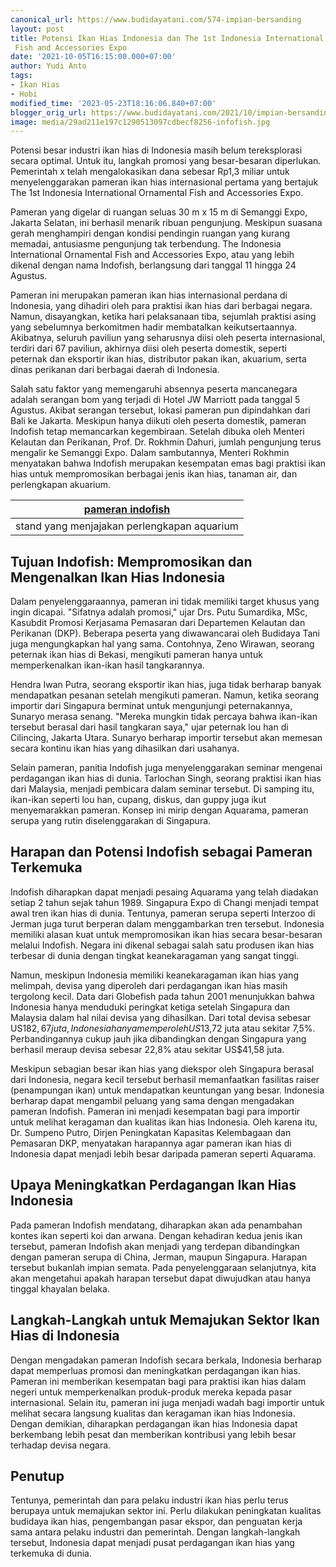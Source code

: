 ```yaml
---
canonical_url: https://www.budidayatani.com/574-impian-bersanding
layout: post
title: Potensi Ikan Hias Indonesia dan The 1st Indonesia International Ornamental
 Fish and Accessories Expo
date: '2021-10-05T16:15:00.000+07:00'
author: Yudi Anto
tags:
- Ikan Hias
- Hobi
modified_time: '2023-05-23T18:16:06.840+07:00'
blogger_orig_url: https://www.budidayatani.com/2021/10/impian-bersanding-dengan-aquarama.html
image: media/29ad211e197c1290513097cdbecf8256-infofish.jpg
---
```

Potensi besar industri ikan hias di Indonesia masih belum tereksplorasi secara optimal. Untuk itu, langkah promosi yang besar-besaran diperlukan. Pemerintah x telah mengalokasikan dana sebesar Rp1,3 miliar untuk menyelenggarakan pameran ikan hias internasional pertama yang bertajuk The 1st Indonesia International Ornamental Fish and Accessories Expo.

Pameran yang digelar di ruangan seluas 30 m x 15 m di Semanggi Expo, Jakarta Selatan, ini berhasil menarik ribuan pengunjung. Meskipun suasana gerah menghampiri dengan kondisi pendingin ruangan yang kurang memadai, antusiasme pengunjung tak terbendung. The Indonesia International Ornamental Fish and Accessories Expo, atau yang lebih dikenal dengan nama Indofish, berlangsung dari tanggal 11 hingga 24 Agustus.

Pameran ini merupakan pameran ikan hias internasional perdana di Indonesia, yang dihadiri oleh para praktisi ikan hias dari berbagai negara. Namun, disayangkan, ketika hari pelaksanaan tiba, sejumlah praktisi asing yang sebelumnya berkomitmen hadir membatalkan keikutsertaannya. Akibatnya, seluruh paviliun yang seharusnya diisi oleh peserta internasional, terdiri dari 67 paviliun, akhirnya diisi oleh peserta domestik, seperti peternak dan eksportir ikan hias, distributor pakan ikan, akuarium, serta dinas perikanan dari berbagai daerah di Indonesia.

Salah satu faktor yang memengaruhi absennya peserta mancanegara adalah serangan bom yang terjadi di Hotel JW Marriott pada tanggal 5 Agustus. Akibat serangan tersebut, lokasi pameran pun dipindahkan dari Bali ke Jakarta. Meskipun hanya diikuti oleh peserta domestik, pameran Indofish tetap memancarkan kegembiraan. Setelah dibuka oleh Menteri Kelautan dan Perikanan, Prof. Dr. Rokhmin Dahuri, jumlah pengunjung terus mengalir ke Semanggi Expo. Dalam sambutannya, Menteri Rokhmin menyatakan bahwa Indofish merupakan kesempatan emas bagi praktisi ikan hias untuk mempromosikan berbagai jenis ikan hias, tanaman air, dan perlengkapan akuarium.



| [pameran indofish](https://blogger.googleusercontent.com/img/b/R29vZ2xl/AVvXsEhsbQU8Te_W5VrdAdiPiz-9mcykyCqizcnRdqppZ8o-F6sIAuFpUwpF4AGG7wCspXSgOSKV0EdDFV1sjgwVvuZ6fYQPg3ZJJ3Ybh_iXVPl-DZTuetqvrmWu4EM_nMgWRe9U364OEw-a7gA3IbrKXrCFeH5RTlnJkNBJzXrMgELugRsvc5puAubXj4xWgw/s2133/infofish.jpg) |
| --- |
| stand yang menjajakan perlengkapan aquarium |

## Tujuan Indofish: Mempromosikan dan Mengenalkan Ikan Hias Indonesia

Dalam penyelenggaraannya, pameran ini tidak memiliki target khusus yang ingin dicapai. "Sifatnya adalah promosi," ujar Drs. Putu Sumardika, MSc, Kasubdit Promosi Kerjasama Pemasaran dari Departemen Kelautan dan Perikanan (DKP). Beberapa peserta yang diwawancarai oleh Budidaya Tani juga mengungkapkan hal yang sama. Contohnya, Zeno Wirawan, seorang peternak ikan hias di Bekasi, mengikuti pameran hanya untuk memperkenalkan ikan-ikan hasil tangkarannya.

Hendra Iwan Putra, seorang eksportir ikan hias, juga tidak berharap banyak mendapatkan pesanan setelah mengikuti pameran. Namun, ketika seorang importir dari Singapura berminat untuk mengunjungi peternakannya, Sunaryo merasa senang. "Mereka mungkin tidak percaya bahwa ikan-ikan tersebut berasal dari hasil tangkaran saya," ujar peternak lou han di Cilincing, Jakarta Utara. Sunaryo berharap importir tersebut akan memesan secara kontinu ikan hias yang dihasilkan dari usahanya.

Selain pameran, panitia Indofish juga menyelenggarakan seminar mengenai perdagangan ikan hias di dunia. Tarlochan Singh, seorang praktisi ikan hias dari Malaysia, menjadi pembicara dalam seminar tersebut. Di samping itu, ikan-ikan seperti lou han, cupang, diskus, dan guppy juga ikut menyemarakkan pameran. Konsep ini mirip dengan Aquarama, pameran serupa yang rutin diselenggarakan di Singapura.

## Harapan dan Potensi Indofish sebagai Pameran Terkemuka

Indofish diharapkan dapat menjadi pesaing Aquarama yang telah diadakan setiap 2 tahun sejak tahun 1989. Singapura Expo di Changi menjadi tempat awal tren ikan hias di dunia. Tentunya, pameran serupa seperti Interzoo di Jerman juga turut berperan dalam menggambarkan tren tersebut. Indonesia memiliki alasan kuat untuk mempromosikan ikan hias secara besar-besaran melalui Indofish. Negara ini dikenal sebagai salah satu produsen ikan hias terbesar di dunia dengan tingkat keanekaragaman yang sangat tinggi.

Namun, meskipun Indonesia memiliki keanekaragaman ikan hias yang melimpah, devisa yang diperoleh dari perdagangan ikan hias masih tergolong kecil. Data dari Globefish pada tahun 2001 menunjukkan bahwa Indonesia hanya menduduki peringkat ketiga setelah Singapura dan Malaysia dalam hal nilai devisa yang dihasilkan. Dari total devisa sebesar US$182,67 juta, Indonesia hanya memperoleh US$13,72 juta atau sekitar 7,5%. Perbandingannya cukup jauh jika dibandingkan dengan Singapura yang berhasil meraup devisa sebesar 22,8% atau sekitar US$41,58 juta.

Meskipun sebagian besar ikan hias yang diekspor oleh Singapura berasal dari Indonesia, negara kecil tersebut berhasil memanfaatkan fasilitas raiser (penampungan ikan) untuk mendapatkan keuntungan yang besar. Indonesia berharap dapat mengambil peluang yang sama dengan mengadakan pameran Indofish. Pameran ini menjadi kesempatan bagi para importir untuk melihat keragaman dan kualitas ikan hias Indonesia. Oleh karena itu, Dr. Sumpeno Putro, Dirjen Peningkatan Kapasitas Kelembagaan dan Pemasaran DKP, menyatakan harapannya agar pameran ikan hias di Indonesia dapat menjadi lebih besar daripada pameran seperti Aquarama.

## Upaya Meningkatkan Perdagangan Ikan Hias Indonesia

Pada pameran Indofish mendatang, diharapkan akan ada penambahan kontes ikan seperti koi dan arwana. Dengan kehadiran kedua jenis ikan tersebut, pameran Indofish akan menjadi yang terdepan dibandingkan dengan pameran serupa di China, Jerman, maupun Singapura. Harapan tersebut bukanlah impian semata. Pada penyelenggaraan selanjutnya, kita akan mengetahui apakah harapan tersebut dapat diwujudkan atau hanya tinggal khayalan belaka.

## Langkah-Langkah untuk Memajukan Sektor Ikan Hias di Indonesia

Dengan mengadakan pameran Indofish secara berkala, Indonesia berharap dapat memperluas promosi dan meningkatkan perdagangan ikan hias. Pameran ini memberikan kesempatan bagi para praktisi ikan hias dalam negeri untuk memperkenalkan produk-produk mereka kepada pasar internasional. Selain itu, pameran ini juga menjadi wadah bagi importir untuk melihat secara langsung kualitas dan keragaman ikan hias Indonesia. Dengan demikian, diharapkan perdagangan ikan hias Indonesia dapat berkembang lebih pesat dan memberikan kontribusi yang lebih besar terhadap devisa negara.

## Penutup

Tentunya, pemerintah dan para pelaku industri ikan hias perlu terus berupaya untuk memajukan sektor ini. Perlu dilakukan peningkatan kualitas budidaya ikan hias, pengembangan pasar ekspor, dan penguatan kerja sama antara pelaku industri dan pemerintah. Dengan langkah-langkah tersebut, Indonesia dapat menjadi pusat perdagangan ikan hias yang terkemuka di dunia.

